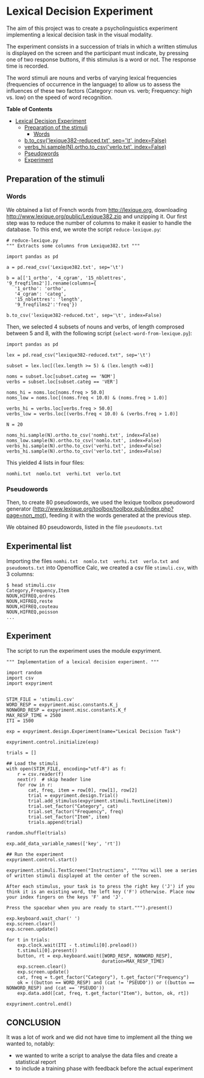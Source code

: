 Lexical Decision Experiment
===========================


The aim of this project was to create a psycholinguistics experiment implementing a lexical decision task in the visual modality. 

The experiment consists in a succession of trials in which a written stimulus is displayed on the screen and the participant must indicate, by pressing one of two response buttons, if this stimulus is a word or not. The response time is recorded. 

The word stimuli are nouns and verbs of varying lexical frequencies (frequencies of occurrence in the language) to allow us to assess the influences of these two factors (Category: noun vs. verb; Frequency: high vs. low) on the speed of word recognition.


<!-- markdown-toc start - Don't edit this section. Run M-x markdown-toc-refresh-toc -->
**Table of Contents**

- [Lexical Decision Experiment](#lexical-decision-experiment)
    - [Preparation of the stimuli](#preparation-of-the-stimuli)
        - [Words](#words)
    - [b.to_csv('lexique382-reduced.txt', sep='\t', index=False)](#btocsvlexique382-reducedtxt-sept-indexfalse)
    - [verbs_hi.sample(N).ortho.to_csv('verlo.txt', index=False)](#verbshisamplenorthotocsvverlotxt-indexfalse)
    - [Pseudowords](#pseudowords)
    - [Experiment](#experiment)

<!-- markdown-toc end -->


## Preparation of the stimuli

### Words

We obtained a list of French words from <http://lexique.org>, downloading <http://www.lexique.org/public/Lexique382.zip> and unzipping it. Our first step was to reduce the number of columns to make it easier to handle the database. 
To this end, we wrote the script `reduce-lexique.py`:


    # reduce-lexique.py
    """ Extracts some columns from Lexique382.txt """

    import pandas as pd

    a = pd.read_csv('Lexique382.txt', sep='\t')

    b = a[['1_ortho', '4_cgram', '15_nblettres', '9_freqfilms2']].rename(columns={
       '1_ortho': 'ortho',
       '4_cgram': 'categ',
       '15_nblettres': 'length',
       '9_freqfilms2':'freq'})

    b.to_csv('lexique382-reduced.txt', sep='\t', index=False)


Then, we selected 4 subsets of nouns and verbs, of length comprosed between 5 and 8, with the following script (`select-word-from-lexique.py`):


    import pandas as pd

    lex = pd.read_csv("lexique382-reduced.txt", sep='\t')

    subset = lex.loc[(lex.length >= 5) & (lex.length <=8)]

    noms = subset.loc[subset.categ == 'NOM']
    verbs = subset.loc[subset.categ == 'VER']

    noms_hi = noms.loc[noms.freq > 50.0]
    noms_low = noms.loc[(noms.freq < 10.0) & (noms.freq > 1.0)]

    verbs_hi = verbs.loc[verbs.freq > 50.0]
    verbs_low = verbs.loc[(verbs.freq < 10.0) & (verbs.freq > 1.0)]

    N = 20

    noms_hi.sample(N).ortho.to_csv('nomhi.txt', index=False)
    noms_low.sample(N).ortho.to_csv('nomlo.txt', index=False)
    verbs_hi.sample(N).ortho.to_csv('verhi.txt', index=False)
    verbs_hi.sample(N).ortho.to_csv('verlo.txt', index=False)


This yielded 4 lists in four files:

    nomhi.txt  nomlo.txt  verhi.txt  verlo.txt



### Pseudowords

Then, to create 80 pseudowords, we used the lexique toolbox pseudoword generator (<http://www.lexique.org/toolbox/toolbox.pub/index.php?page=non_mot>), feeding it with the words generated at the previous step.

We obtained 80 pseudowords, listed in the file `pseudomots.txt`

## Experimental list

Importing the files `nomhi.txt  nomlo.txt  verhi.txt  verlo.txt and pseudomots.txt` into Openoffice Calc, we created a csv file `stimuli.csv`, with 3 columns:


    $ head stimuli.csv
    Category,Frequency,Item
    NOUN,HIFREQ,ordres
    NOUN,HIFREQ,reste
    NOUN,HIFREQ,couteau
    NOUN,HIFREQ,poisson
    ...


## Experiment

The script to run the experiment uses the module expyriment.

```{python}
""" Implementation of a lexical decision experiment. """ 

import random
import csv
import expyriment


STIM_FILE = 'stimuli.csv'
WORD_RESP = expyriment.misc.constants.K_j
NONWORD_RESP = expyriment.misc.constants.K_f
MAX_RESP_TIME = 2500
ITI = 1500

exp = expyriment.design.Experiment(name="Lexical Decision Task") 

expyriment.control.initialize(exp)

trials = []

## Load the stimuli
with open(STIM_FILE, encoding="utf-8") as f:
    r = csv.reader(f)
    next(r)  # skip header line
    for row in r:
        cat, freq, item = row[0], row[1], row[2]
        trial = expyriment.design.Trial()
        trial.add_stimulus(expyriment.stimuli.TextLine(item))
        trial.set_factor("Category", cat)
        trial.set_factor("Frequency", freq)
        trial.set_factor("Item", item)
        trials.append(trial)

random.shuffle(trials)

exp.add_data_variable_names(['key', 'rt'])

## Run the experiment
expyriment.control.start()

expyriment.stimuli.TextScreen("Instructions", """You will see a series of written stimuli displayed at the center of the screen.

After each stimulus, your task is to press the right key ('J') if you think it is an existing word, the left key ('F') otherwise. Place now your index fingers on the keys 'F' and 'J'.

Press the spacebar when you are ready to start.""").present()

exp.keyboard.wait_char(' ')
exp.screen.clear()
exp.screen.update()

for t in trials:
    exp.clock.wait(ITI - t.stimuli[0].preload())
    t.stimuli[0].present()
    button, rt = exp.keyboard.wait([WORD_RESP, NONWORD_RESP],
                                   duration=MAX_RESP_TIME)
    exp.screen.clear()
    exp.screen.update()
    cat, freq = t.get_factor("Category"), t.get_factor("Frequency")
    ok = ((button == WORD_RESP) and (cat != 'PSEUDO')) or ((button == NONWORD_RESP) and (cat == 'PSEUDO'))
    exp.data.add([cat, freq, t.get_factor("Item"), button, ok, rt])

expyriment.control.end()
```



## CONCLUSION

It was a lot of work and we did not have time to implement all the thing we wanted to, notably:

* we wanted to write a script to analyse the data files and create a statistical report
* to include a training phase with feedback before the actual experiment


